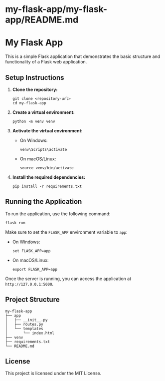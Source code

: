 # my-flask-app/my-flask-app/README.md

# My Flask App

This is a simple Flask application that demonstrates the basic structure and functionality of a Flask web application.

## Setup Instructions

1. **Clone the repository:**
   ```
   git clone <repository-url>
   cd my-flask-app
   ```

2. **Create a virtual environment:**
   ```
   python -m venv venv
   ```

3. **Activate the virtual environment:**
   - On Windows:
     ```
     venv\Scripts\activate
     ```
   - On macOS/Linux:
     ```
     source venv/bin/activate
     ```

4. **Install the required dependencies:**
   ```
   pip install -r requirements.txt
   ```

## Running the Application

To run the application, use the following command:
```
flask run
```

Make sure to set the `FLASK_APP` environment variable to `app`:
- On Windows:
  ```
  set FLASK_APP=app
  ```
- On macOS/Linux:
  ```
  export FLASK_APP=app
  ```

Once the server is running, you can access the application at `http://127.0.0.1:5000`.

## Project Structure

```
my-flask-app
├── app
│   ├── __init__.py
│   ├── routes.py
│   └── templates
│       └── index.html
├── venv
├── requirements.txt
└── README.md
```

## License

This project is licensed under the MIT License.